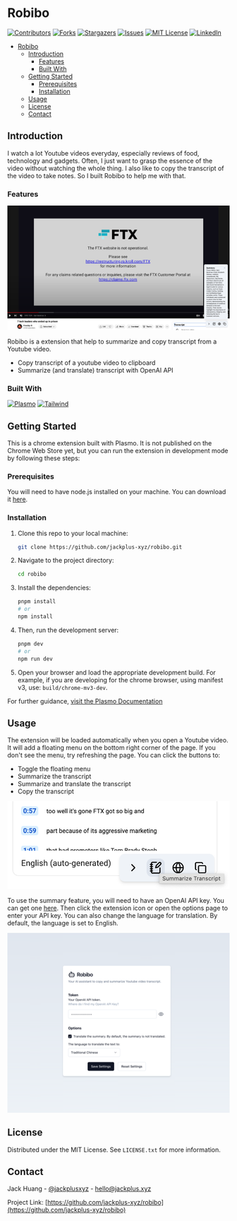 <!-- PROJECT SHIELDS -->
<!--
*** I'm using markdown "reference style" links for readability.
*** Reference links are enclosed in brackets [ ] instead of parentheses ( ).
*** See the bottom of this document for the declaration of the reference variables
*** for contributors-url, forks-url, etc. This is an optional, concise syntax you may use.
*** https://www.markdownguide.org/basic-syntax/#reference-style-links
-->

# Robibo

[![Contributors][contributors-shield]][contributors-url]
[![Forks][forks-shield]][forks-url]
[![Stargazers][stars-shield]][stars-url]
[![Issues][issues-shield]][issues-url]
[![MIT License][license-shield]][license-url]
[![LinkedIn][linkedin-shield]][linkedin-url]

- [Robibo](#robibo)
  - [Introduction](#introduction)
    - [Features](#features)
    - [Built With](#built-with)
  - [Getting Started](#getting-started)
    - [Prerequisites](#prerequisites)
    - [Installation](#installation)
  - [Usage](#usage)
  - [License](#license)
  - [Contact](#contact)

## Introduction

I watch a lot Youtube videos everyday, especially reviews of food, technology and gadgets. Often, I just want to grasp the essence of the video without watching the whole thing. I also like to copy the transcript of the video to take notes. So I built Robibo to help me with that.

### Features

![Demo](images/summarize.png)

Robibo is a extension that help to summarize and copy transcript from a Youtube video.

- Copy transcript of a youtube video to clipboard
- Summarize (and translate) transcript with OpenAI API

### Built With

[![Plasmo][Plasmo]][Plasmo-url]
[![Tailwind][Tailwind]][Tailwind-url]

## Getting Started

This is a chrome extension built with Plasmo. It is not published on the Chrome Web Store yet, but you can run the extension in development mode by following these steps:

### Prerequisites

You will need to have node.js installed on your machine. You can download it [here](https://nodejs.org/).

### Installation

1. Clone this repo to your local machine:

   ```bash
   git clone https://github.com/jackplus-xyz/robibo.git
   ```

2. Navigate to the project directory:

   ```bash
   cd robibo
   ```

3. Install the dependencies:

   ```bash
   pnpm install
   # or
   npm install
   ```

4. Then, run the development server:

   ```bash
   pnpm dev
   # or
   npm run dev
   ```

5. Open your browser and load the appropriate development build. For example, if you are developing for the chrome browser, using manifest v3, use: `build/chrome-mv3-dev`.

For further guidance, [visit the Plasmo Documentation](https://docs.plasmo.com/)

## Usage

The extension will be loaded automatically when you open a Youtube video. It will add a floating menu on the bottom right corner of the page. If you don't see the menu, try refreshing the page. You can click the buttons to:

- Toggle the floating menu
- Summarize the transcript
- Summarize and translate the transcript
- Copy the transcript

![Floating Menu](images/floating-menu.png)

To use the summary feature, you will need to have an OpenAI API key. You can get one [here](https://platform.openai.com/). Then click the extension icon or open the options page to enter your API key. You can also change the language for translation. By default, the language is set to English.

![Options Page](images/options.png)

<!-- LICENSE -->

## License

Distributed under the MIT License. See `LICENSE.txt` for more information.

<!-- CONTACT -->

## Contact

Jack Huang - [@jackplusxyz](https://twitter.com/jackplusxyz) - <hello@jackplus.xyz>

Project Link: [https://github.com/jackplus-xyz/robibo](https://github.com/jackplus-xyz/robibo)

<!-- MARKDOWN LINKS & IMAGES -->
<!-- https://www.markdownguide.org/basic-syntax/#reference-style-links -->

[contributors-shield]: https://img.shields.io/github/contributors/jackplus-xyz/robibo.svg?style=for-the-badge
[contributors-url]: https://github.com/jackplus-xyz/robibo/graphs/contributors
[forks-shield]: https://img.shields.io/github/forks/jackplus-xyz/robibo.svg?style=for-the-badge
[forks-url]: https://github.com/jackplus-xyz/robibo/network/members
[stars-shield]: https://img.shields.io/github/stars/jackplus-xyz/robibo.svg?style=for-the-badge
[stars-url]: https://github.com/jackplus-xyz/robibo/stargazers
[issues-shield]: https://img.shields.io/github/issues/jackplus-xyz/robibo.svg?style=for-the-badge
[issues-url]: https://github.com/jackplus-xyz/robibo/issues
[license-shield]: https://img.shields.io/github/license/jackplus-xyz/robibo.svg?style=for-the-badge
[license-url]: https://github.com/jackplus-xyz/robibo/blob/master/LICENSE.txt
[linkedin-shield]: https://img.shields.io/badge/-LinkedIn-black.svg?style=for-the-badge&logo=linkedin&colorB=555
[linkedin-url]: https://www.linkedin.com/in/jackplus-xyz/
[product-screenshot]: images/screenshot.png
[Plasmo]: https://img.shields.io/badge/plasmo-6E56CF?style=for-the-badge
[Plasmo-url]: https://plasmo.com/
[Tailwind]: https://img.shields.io/badge/tailwind%20css-06B6D4?style=for-the-badge&logo=tailwindcss&logoColor=white
[Tailwind-url]: https://tailwindcss.com/
